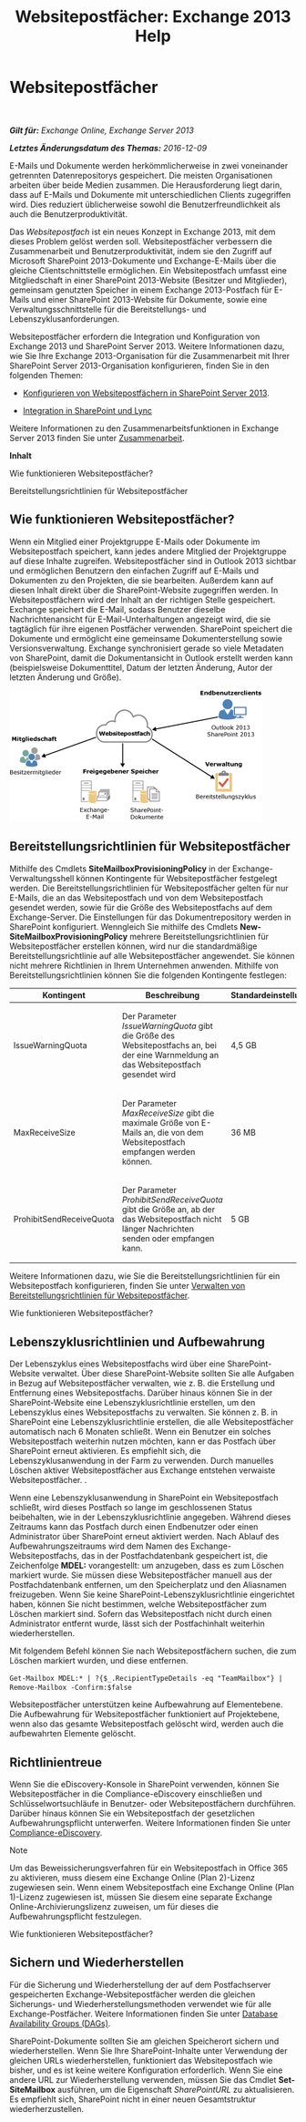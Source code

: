 ﻿---
title: 'Websitepostfächer: Exchange 2013 Help'
TOCTitle: Websitepostfächer
ms:assetid: 2c4393f4-d274-4e6c-bd09-9577e68c5a33
ms:mtpsurl: https://technet.microsoft.com/de-de/library/JJ150499(v=EXCHG.150)
ms:contentKeyID: 50475394
ms.date: 04/24/2018
mtps_version: v=EXCHG.150
ms.translationtype: HT
---

# Websitepostfächer

 

_**Gilt für:** Exchange Online, Exchange Server 2013_

_**Letztes Änderungsdatum des Themas:** 2016-12-09_

E-Mails und Dokumente werden herkömmlicherweise in zwei voneinander getrennten Datenrepositorys gespeichert. Die meisten Organisationen arbeiten über beide Medien zusammen. Die Herausforderung liegt darin, dass auf E-Mails und Dokumente mit unterschiedlichen Clients zugegriffen wird. Dies reduziert üblicherweise sowohl die Benutzerfreundlichkeit als auch die Benutzerproduktivität.

Das *Websitepostfach* ist ein neues Konzept in Exchange 2013, mit dem dieses Problem gelöst werden soll. Websitepostfächer verbessern die Zusammenarbeit und Benutzerproduktivität, indem sie den Zugriff auf Microsoft SharePoint 2013-Dokumente und Exchange-E-Mails über die gleiche Clientschnittstelle ermöglichen. Ein Websitepostfach umfasst eine Mitgliedschaft in einer SharePoint 2013-Website (Besitzer und Mitglieder), gemeinsam genutzten Speicher in einem Exchange 2013-Postfach für E-Mails und einer SharePoint 2013-Website für Dokumente, sowie eine Verwaltungsschnittstelle für die Bereitstellungs- und Lebenszyklusanforderungen.

Websitepostfächer erfordern die Integration und Konfiguration von Exchange 2013 und SharePoint Server 2013. Weitere Informationen dazu, wie Sie Ihre Exchange 2013-Organisation für die Zusammenarbeit mit Ihrer SharePoint Server 2013-Organisation konfigurieren, finden Sie in den folgenden Themen:

  - [Konfigurieren von Websitepostfächern in SharePoint Server 2013](https://go.microsoft.com/fwlink/p/?linkid=258264).

  - [Integration in SharePoint und Lync](integration-with-sharepoint-and-lync-exchange-2013-help.md)

Weitere Informationen zu den Zusammenarbeitsfunktionen in Exchange Server 2013 finden Sie unter [Zusammenarbeit](collaboration-exchange-2013-help.md).

**Inhalt**

Wie funktionieren Websitepostfächer?

Bereitstellungsrichtlinien für Websitepostfächer

## Wie funktionieren Websitepostfächer?

Wenn ein Mitglied einer Projektgruppe E-Mails oder Dokumente im Websitepostfach speichert, kann jedes andere Mitglied der Projektgruppe auf diese Inhalte zugreifen. Websitepostfächer sind in Outlook 2013 sichtbar und ermöglichen Benutzern den einfachen Zugriff auf E-Mails und Dokumenten zu den Projekten, die sie bearbeiten. Außerdem kann auf diesen Inhalt direkt über die SharePoint-Website zugegriffen werden. In Websitepostfächern wird der Inhalt an der richtigen Stelle gespeichert. Exchange speichert die E-Mail, sodass Benutzer dieselbe Nachrichtenansicht für E-Mail-Unterhaltungen angezeigt wird, die sie tagtäglich für ihre eigenen Postfächer verwenden. SharePoint speichert die Dokumente und ermöglicht eine gemeinsame Dokumenterstellung sowie Versionsverwaltung. Exchange synchronisiert gerade so viele Metadaten von SharePoint, damit die Dokumentansicht in Outlook erstellt werden kann (beispielsweise Dokumenttitel, Datum der letzten Änderung, Autor der letzten Änderung und Größe).

![Diagramm zur Speicherung und Nutzung von Websitepostfächern](images/JJ150499.b98be571-d2e0-4ebd-9fe2-440a14e91e35(EXCHG.150).gif "Diagramm zur Speicherung und Nutzung von Websitepostfächern")

## Bereitstellungsrichtlinien für Websitepostfächer

Mithilfe des Cmdlets **SiteMailboxProvisioningPolicy** in der Exchange-Verwaltungsshell können Kontingente für Websitepostfächer festgelegt werden. Die Bereitstellungsrichtlinien für Websitepostfächer gelten für nur E-Mails, die an das Websitepostfach und von dem Websitepostfach gesendet werden, sowie für die Größe des Websitepostfachs auf dem Exchange-Server. Die Einstellungen für das Dokumentrepository werden in SharePoint konfiguriert. Wenngleich Sie mithilfe des Cmdlets **New-SiteMailboxProvisioningPolicy** mehrere Bereitstellungsrichtlinien für Websitepostfächer erstellen können, wird nur die standardmäßige Bereitstellungsrichtlinie auf alle Websitepostfächer angewendet. Sie können nicht mehrere Richtlinien in Ihrem Unternehmen anwenden. Mithilfe von Bereitstellungsrichtlinien können Sie die folgenden Kontingente festlegen:


<table>
<colgroup>
<col style="width: 33%" />
<col style="width: 33%" />
<col style="width: 33%" />
</colgroup>
<thead>
<tr class="header">
<th>Kontingent</th>
<th>Beschreibung</th>
<th>Standardeinstellung</th>
</tr>
</thead>
<tbody>
<tr class="odd">
<td><p>IssueWarningQuota</p></td>
<td><p>Der Parameter <em>IssueWarningQuota</em> gibt die Größe des Websitepostfachs an, bei der eine Warnmeldung an das Websitepostfach gesendet wird</p></td>
<td><p>4,5 GB</p></td>
</tr>
<tr class="even">
<td><p>MaxReceiveSize</p></td>
<td><p>Der Parameter <em>MaxReceiveSize</em> gibt die maximale Größe von E-Mails an, die von dem Websitepostfach empfangen werden können.</p></td>
<td><p>36 MB</p></td>
</tr>
<tr class="odd">
<td><p>ProhibitSendReceiveQuota</p></td>
<td><p>Der Parameter <em>ProhibitSendReceiveQuota</em> gibt die Größe an, ab der das Websitepostfach nicht länger Nachrichten senden oder empfangen kann.</p></td>
<td><p>5 GB</p></td>
</tr>
</tbody>
</table>


Weitere Informationen dazu, wie Sie die Bereitstellungsrichtlinien für ein Websitepostfach konfigurieren, finden Sie unter [Verwalten von Bereitstellungsrichtlinien für Websitepostfächer](manage-site-mailbox-provisioning-policies-exchange-2013-help.md).

Wie funktionieren Websitepostfächer?

## Lebenszyklusrichtlinien und Aufbewahrung

Der Lebenszyklus eines Websitepostfachs wird über eine SharePoint-Website verwaltet. Über diese SharePoint-Website sollten Sie alle Aufgaben in Bezug auf Websitepostfächer verwalten, wie z. B. die Erstellung und Entfernung eines Websitepostfachs. Darüber hinaus können Sie in der SharePoint-Website eine Lebenszyklusrichtlinie erstellen, um den Lebenszyklus eines Websitepostfachs zu verwalten. Sie können z. B. in SharePoint eine Lebenszyklusrichtlinie erstellen, die alle Websitepostfächer automatisch nach 6 Monaten schließt. Wenn ein Benutzer ein solches Websitepostfach weiterhin nutzen möchten, kann er das Postfach über SharePoint erneut aktivieren. Es empfiehlt sich, die Lebenszyklusanwendung in der Farm zu verwenden. Durch manuelles Löschen aktiver Websitepostfächer aus Exchange entstehen verwaiste Websitepostfächer. .

Wenn eine Lebenszyklusanwendung in SharePoint ein Websitepostfach schließt, wird dieses Postfach so lange im geschlossenen Status beibehalten, wie in der Lebenszyklusrichtlinie angegeben. Während dieses Zeitraums kann das Postfach durch einen Endbenutzer oder einen Administrator über SharePoint erneut aktiviert werden. Nach Ablauf des Aufbewahrungszeitraums wird dem Namen des Exchange-Websitepostfachs, das in der Postfachdatenbank gespeichert ist, die Zeichenfolge **MDEL:**  vorangestellt: um anzugeben, dass es zum Löschen markiert wurde. Sie müssen diese Websitepostfächer manuell aus der Postfachdatenbank entfernen, um den Speicherplatz und den Aliasnamen freizugeben. Wenn Sie keine SharePoint-Lebenszyklusrichtlinie eingerichtet haben, können Sie nicht bestimmen, welche Websitepostfächer zum Löschen markiert sind. Sofern das Websitepostfach nicht durch einen Administrator entfernt wurde, lässt sich der Postfachinhalt weiterhin wiederherstellen.

Mit folgendem Befehl können Sie nach Websitepostfächern suchen, die zum Löschen markiert wurden, und diese entfernen.

    Get-Mailbox MDEL:* | ?{$_.RecipientTypeDetails -eq "TeamMailbox"} | Remove-Mailbox -Confirm:$false

Websitepostfächer unterstützen keine Aufbewahrung auf Elementebene. Die Aufbewahrung für Websitepostfächer funktioniert auf Projektebene, wenn also das gesamte Websitepostfach gelöscht wird, werden auch die aufbewahrten Elemente gelöscht.

## Richtlinientreue

Wenn Sie die eDiscovery-Konsole in SharePoint verwenden, können Sie Websitepostfächer in die Compliance-eDiscovery einschließen und Schlüsselwortsuchläufe in Benutzer- oder Websitepostfächern durchführen. Darüber hinaus können Sie ein Websitepostfach der gesetzlichen Aufbewahrungspflicht unterwerfen. Weitere Informationen finden Sie unter [Compliance-eDiscovery](in-place-ediscovery-exchange-2013-help.md).


> [!NOTE]
> Um das Beweissicherungsverfahren für ein Websitepostfach in Office 365 zu aktivieren, muss diesem eine Exchange Online (Plan 2)-Lizenz zugewiesen sein. Wenn einem Websitepostfach eine Exchange Online (Plan 1)-Lizenz zugewiesen ist, müssen Sie diesem eine separate Exchange Online-Archivierungslizenz zuweisen, um für dieses die Aufbewahrungspflicht festzulegen.



Wie funktionieren Websitepostfächer?

## Sichern und Wiederherstellen

Für die Sicherung und Wiederherstellung der auf dem Postfachserver gespeicherten Exchange-Websitepostfächer werden die gleichen Sicherungs- und Wiederherstellungsmethoden verwendet wie für alle Exchange-Postfächer. Weitere Informationen finden Sie unter [Database Availability Groups (DAGs)](database-availability-groups-dags-exchange-2013-help.md).

SharePoint-Dokumente sollten Sie am gleichen Speicherort sichern und wiederherstellen. Wenn Sie Ihre SharePoint-Inhalte unter Verwendung der gleichen URLs wiederherstellen, funktioniert das Websitepostfach wie bisher, und es ist keine weitere Konfiguration erforderlich. Wenn Sie eine andere URL zur Wiederherstellung verwenden, müssen Sie das Cmdlet **Set-SiteMailbox** ausführen, um die Eigenschaft *SharePointURL* zu aktualisieren. Es empfiehlt sich, SharePoint nicht in einer neuen Gesamtstruktur wiederherzustellen.

